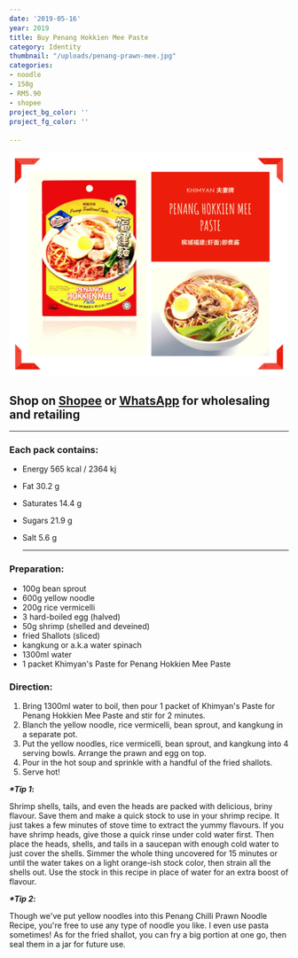 ```yaml
---
date: '2019-05-16'
year: 2019
title: Buy Penang Hokkien Mee Paste
category: Identity
thumbnail: "/uploads/penang-prawn-mee.jpg"
categories:
- noodle
- 150g
- RM5.90
- shopee
project_bg_color: ''
project_fg_color: ''

---
```

![](/uploads/penang-hokkien-mee-paste.png)

## Shop on  [Shopee](https://shopee.com.my/Halal-Khimyan-Brand-Penang-Hokkien-Mee(-Prawn-Mee)-Paste-i.270483561.4337065821) or [WhatsApp](https://wa.link/8h7k1d) for wholesaling and retailing

***

### Each pack contains:

* Energy 565 kcal / 2364 kj
* Fat 30.2 g
* Saturates 14.4 g
* Sugars 21.9 g
* Salt 5.6 g

  ***

### **Preparation:**

* 100g bean sprout
* 600g yellow noodle
* 200g rice vermicelli
* 3 hard-boiled egg (halved)
* 50g shrimp (shelled and deveined)
* fried Shallots (sliced)
* kangkung or a.k.a water spinach
* 1300ml water
* 1 packet Khimyan's Paste for Penang Hokkien Mee Paste

### **Direction:**

1. Bring 1300ml water to boil, then pour 1 packet of Khimyan's Paste for Penang Hokkien Mee Paste and stir for 2 minutes.
2. Blanch the yellow noodle, rice vermicelli, bean sprout, and kangkung in a separate pot.
3. Put the yellow noodles, rice vermicelli, bean sprout, and kangkung into 4 serving bowls. Arrange the prawn and egg on top.
4. Pour in the hot soup and sprinkle with a handful of the fried shallots.
5. Serve hot!

**_*Tip 1_:** 

Shrimp shells, tails, and even the heads are packed with delicious, briny flavour. Save them and make a quick stock to use in your shrimp recipe. It just takes a few minutes of stove time to extract the yummy flavours. If you have shrimp heads, give those a quick rinse under cold water first. Then place the heads, shells, and tails in a saucepan with enough cold water to just cover the shells. Simmer the whole thing uncovered for 15 minutes or until the water takes on a light orange-ish stock color, then strain all the shells out. Use the stock in this recipe in place of water for an extra boost of flavour.

**_*Tip 2_:** 

Though we've put yellow noodles into this Penang Chilli Prawn Noodle Recipe, you're free to use any type of noodle you like. I even use pasta sometimes! As for the fried shallot, you can fry a big portion at one go, then seal them in a jar for future use.